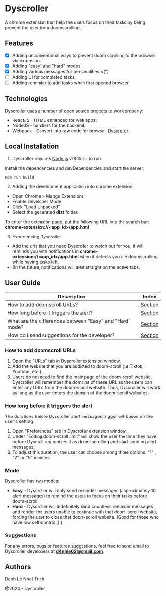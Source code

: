 # Dyscroller
A chrome extension that help the users focus on their tasks by being  prevent the user from doomscrolling.

## Features

- [X] Adding unconventional ways to prevent doom scrolling to the browser via extension.
- [X] Adding "easy" and "hard" modes 
- [X] Adding various messages for personalities <(")
- [ ] Adding UI for completed tasks
- [ ] Adding reminder to add tasks when first opened browser

## Technologies

Dyscroller uses a number of open source projects to work properly:

- ReactJS - HTML enhanced for web apps!
- NodeJS - handlers for the backend.
- Webpack - Convert into raw code for browse- [Dyscroller](#dyscroller)

## Local Installation

1. Dyscroller requires [Node.js](https://nodejs.org/) v18.15.0+ to run.

Install the dependencies and devDependencies and start the server.

```sh
npm run build
```

2. Adding the development application into chrome extension:

- Open Chrome  > Mange Extensions
- Enable Developer Mode
- Click "Load Unpacked"
- Select the generated **dist** folder.

To enter the extension page, put the following URL into the search bar:
**chrome-extension://<app_id>/app.html**

3. Experiencing Dyscroller

- Add the urls that you need Dyscroller to watch out for you, it will reminds you with notifications in **chrome-extension://<app_id>/app.html** when it detects you are doomscrolling while having tasks left.
- (In the future, notifications will alert straight on the active tabs.

## User Guide
| Description | Index |
| --- | --- |
| How to add doomscroll URLs? | [Section]((#how-to-add-doomscroll-urls)) |
| How long before it triggers the alert? | [Section]((#how-long-before-it-triggers-the-alert)) |
| What are the differences between "Easy" and "Hard" mode? | [Section]((#mode)) |
| How do I send suggestions for the developer? | [Section]((#Suggestions)) |
### How to add doomscroll URLs
1. Open the "URLs" tab in Dyscroller extension window.
2. Add the website that you are addicted to doom-scroll (i.e Tiktok, Youtube, etc.).
3. Users do not need to find the main page of the doom-scroll website. Dyscroller will remember the domains of these URL so the users can enter any URLs from the doom-scroll website. Thus, Dyscroller will work as long as the user enters the domain of the doom-scroll websites.

### How long before it triggers the alert
The durations before Dyscroller alert messages trigger will based on the user's setting.
1. Open "Preferences" tab in Dyscroller extension window.
2. Under "Editing doom-scroll limit" will show the user the time they have before Dyscroll regconizes it as doom-scrolling and start sending alert messages.
3. To adjust this duration, the user can choose among three options: "1" , "2" or "5" minutes.

### Mode
Dyscroller has two modes:
- **Easy** - Dyscroller will only send reminder messages (approximately 10 alert messages) to remind the users to focus on their tasks before doom-scroll.
- **Hard** - Dyscroller will indefinitely send countless reminder messages and render the users unable to continue with that doom-scroll website, forcing the user to close that doom-scroll website. (Good for those who have low self-control ;) ).
### Suggestions
For any errors, bugs or features suggestions, feel free to send email to Dyscroller developers at **d4nhle02@gmail.com**.


## Authors
Danh Le
Nhat Trinh

@2024 - Dyscroller

